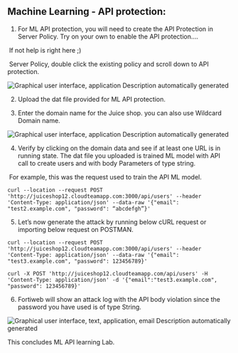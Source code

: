 ## Machine Learning - API protection:

1) For ML API protection, you will need to create the API Protection in Server Policy. Try on your own to enable the API protection….

 

 

 

 

​		If not help is right here ;) 

​		Server Policy, double click the existing policy and scroll down to API protection. 

![Graphical user interface, application  Description automatically generated](file:////Users/sallam/Library/Group%20Containers/UBF8T346G9.Office/TemporaryItems/msohtmlclip/clip_image001.png)

2) Upload the dat file provided for ML API protection. 

3) Enter the domain name for the Juice shop. you can also use Wildcard Domain name. 

![Graphical user interface, application  Description automatically generated](file:////Users/sallam/Library/Group%20Containers/UBF8T346G9.Office/TemporaryItems/msohtmlclip/clip_image002.png)

4) Verify by clicking on the domain data and see if at least one URL is in running state. The dat file you uploaded is trained ML model with API call to create users and with body Parameters of type string. 

​		For example, this was the request used to train the API ML model.

```
curl --location --request POST 'http://juiceshop12.cloudteamapp.com:3000/api/users' --header 'Content-Type: application/json' --data-raw '{"email": "test2.example.com", "password": “abcdefgh”}'
```



5) Let’s now generate the attack by running below cURL request or importing below request on POSTMAN.

```
curl --location --request POST 'http://juiceshop12.cloudteamapp.com:3000/api/users' --header 'Content-Type: application/json' --data-raw '{"email": "test3.example.com", "password": 123456789}'

```

```
curl -X POST 'http://juiceshop12.cloudteamapp.com/api/users' -H 'Content-Type: application/json' -d '{"email":"test3.example.com", "password": 123456789}'
```



6) Fortiweb will show an attack log with the API body violation since the password you have used is of type String. 

![Graphical user interface, text, application, email  Description automatically generated](file:////Users/sallam/Library/Group%20Containers/UBF8T346G9.Office/TemporaryItems/msohtmlclip/clip_image003.png)

This concludes ML API learning Lab. 